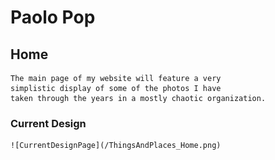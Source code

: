 # Paolo Pop

## Home
    The main page of my website will feature a very 
    simplistic display of some of the photos I have 
    taken through the years in a mostly chaotic organization.

### Current Design 
    ![CurrentDesignPage](/ThingsAndPlaces_Home.png)
